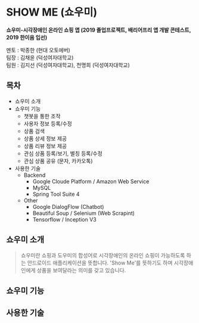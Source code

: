 # SHOW ME (쇼우미)
**쇼우미-시각장애인 온라인 쇼핑 앱 (2019 졸업프로젝트, 배리어프리 앱 개발 콘테스트, 2019 한이음 입선)**

멘토 : 박종한 (현대 오토에버) <br>
팀장 : 김채윤 (덕성여자대학교) <br>
팀원 : 김지선 (덕성여자대학교), 천명희 (덕성여자대학교) <br>

## 목차
- 쇼우미 소개
- 쇼우미 기능
  - 챗봇을 통한 조작
  - 사용자 정보 등록/수정
  - 상품 검색
  - 상품 상세 정보 제공
  - 상품 리뷰 정보 제공
  - 관심 상품 등록/보기, 별칭 등록/수정
  - 관심 상품 공유 (문자, 카카오톡)
- 사용한 기술
  - Backend
    - Google Cloude Platform / Amazon Web Service
    - MySQL
    - Spring Tool Suite 4
  - Other
    - Google DialogFlow (Chatbot)
    - Beautiful Soup / Selenium (Web Scrapint)
    - Tensorflow / Inception V3
  

## 쇼우미 소개
> 쇼우미란 쇼핑과 도우미의 합성어로 시각장애인의 온라인 쇼핑이 가능하도록 하는 안드로이드 애플리케이션을 뜻합니다. 
> 'Show Me'를 뜻하기도 하며 시각장애인에게 상품을 보여달라는 의미를 갖고 있습니다.

## 쇼우미 기능

## 사용한 기술
